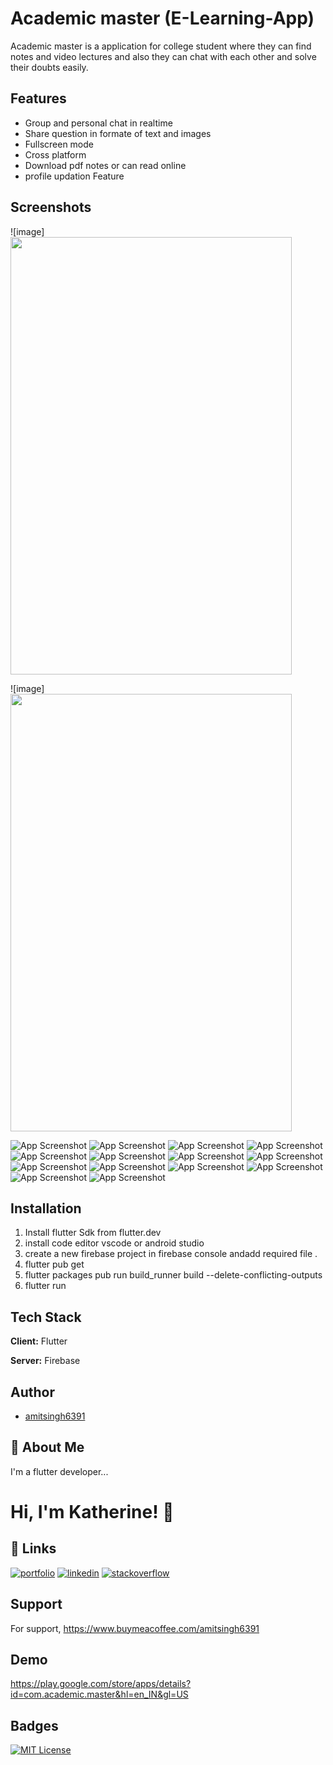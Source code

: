 
# Academic master (E-Learning-App)

Academic master is a application for college student where they 
can find notes and video lectures and also they can chat
with each other and solve their doubts easily.


## Features

- Group and personal chat in realtime
- Share question in formate of text and images 
- Fullscreen mode
- Cross platform
- Download pdf notes or can read online
- profile updation Feature


## Screenshots

<p>

![image]<img src="https://firebasestorage.googleapis.com/v0/b/academic-master.appspot.com/o/Screenshot_1668902923.png?alt=media&token=f9193f45-8cc8-4e9d-b05a-7f09bcc429ba" width="450" height="700">

![image]<img src="https://firebasestorage.googleapis.com/v0/b/academic-master.appspot.com/o/Screenshot_1668902952.png?alt=media&token=aa50ea59-81ea-4513-b917-dd7a9581c3e4" width="450" height="700">
</p>

![App Screenshot](https://firebasestorage.googleapis.com/v0/b/academic-master.appspot.com/o/Screenshot_1668902993.png?alt=media&token=dfc380db-f26a-4809-b330-8af0538ad150)
![App Screenshot](https://firebasestorage.googleapis.com/v0/b/academic-master.appspot.com/o/Screenshot_1668903135.png?alt=media&token=f4edafb5-cd4a-48eb-bdbd-de062487617d)
![App Screenshot](https://firebasestorage.googleapis.com/v0/b/academic-master.appspot.com/o/Screenshot_1668903159.png?alt=media&token=684364de-4b91-477c-9c31-aabd43e3a8cc)
![App Screenshot](https://firebasestorage.googleapis.com/v0/b/academic-master.appspot.com/o/Screenshot_1668903105.png?alt=media&token=0fbb55b8-a7e9-426f-92e0-8e9b1d701c8b)
![App Screenshot](https://firebasestorage.googleapis.com/v0/b/academic-master.appspot.com/o/Screenshot_1668903067.png?alt=media&token=8665485a-def4-40d7-afbf-185240001fcb)
![App Screenshot](https://firebasestorage.googleapis.com/v0/b/academic-master.appspot.com/o/Screenshot_1668903070.png?alt=media&token=9f35caba-767d-455e-ba2d-2efb14efd466)
![App Screenshot](https://firebasestorage.googleapis.com/v0/b/academic-master.appspot.com/o/Screenshot_1668903175.png?alt=media&token=5d2a8f2d-ff9f-4190-a57c-8bae11004b5d)
![App Screenshot](https://firebasestorage.googleapis.com/v0/b/academic-master.appspot.com/o/Screenshot_1668903063.png?alt=media&token=0c1e25a3-f062-419e-ac00-094706f2bf84)
![App Screenshot](https://firebasestorage.googleapis.com/v0/b/academic-master.appspot.com/o/Screenshot_1668903012.png?alt=media&token=9bdbfe1d-ae51-47b3-833f-85995fa2338b)
![App Screenshot](https://firebasestorage.googleapis.com/v0/b/academic-master.appspot.com/o/Screenshot_1668903077.png?alt=media&token=0d3f8252-625a-4212-b437-b6705760a4ff)
![App Screenshot](https://firebasestorage.googleapis.com/v0/b/academic-master.appspot.com/o/Screenshot_1668902965.png?alt=media&token=40ce8743-8cdf-4f10-aaed-2b8b21491783)
![App Screenshot](https://firebasestorage.googleapis.com/v0/b/academic-master.appspot.com/o/Screenshot_1668902985.png?alt=media&token=0d13412e-ea92-45c5-bd47-a1133c70b359)
![App Screenshot](https://firebasestorage.googleapis.com/v0/b/academic-master.appspot.com/o/Screenshot_1668902972.png?alt=media&token=94eb0580-a8d5-4bdc-b87d-611f09b6c314)
![App Screenshot](https://firebasestorage.googleapis.com/v0/b/academic-master.appspot.com/o/Screenshot_1668903019.png?alt=media&token=53a82db9-7cdc-477c-b1eb-1d841b1a6423)

## Installation

1) Install flutter Sdk from flutter.dev 
2) install code editor vscode or android studio
3) create a new firebase project in firebase console andadd required file .
4) flutter pub get
5) flutter packages pub run build_runner build --delete-conflicting-outputs
6) flutter run 
    
## Tech Stack

**Client:** Flutter

**Server:** Firebase


## Author

- [amitsingh6391](https://github.com/amitsingh6391)


## 🚀 About Me
I'm a flutter developer...


# Hi, I'm Katherine! 👋


## 🔗 Links
[![portfolio](https://img.shields.io/badge/my_portfolio-000?style=for-the-badge&logo=ko-fi&logoColor=white)](https://amitsingh6391.github.io)
[![linkedin](https://img.shields.io/badge/linkedin-0A66C2?style=for-the-badge&logo=linkedin&logoColor=white)](https://www.linkedin.com/in/amit-singh-023055193/)
[![stackoverflow](https://img.shields.io/badge/twitter-1DA1F2?style=for-the-badge&logo=twitter&logoColor=white)](https://stackoverflow.com/users/13051247/amit-singh)


## Support

For support, https://www.buymeacoffee.com/amitsingh6391


## Demo

https://play.google.com/store/apps/details?id=com.academic.master&hl=en_IN&gl=US


## Badges

[![MIT License](https://img.shields.io/badge/License-MIT-green.svg)](https://choosealicense.com/licenses/mit/)


